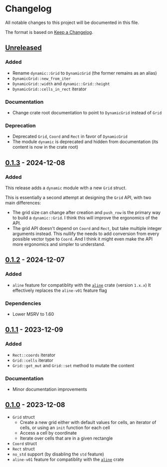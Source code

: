 # Changelog

All notable changes to this project will be documented in this file.

The format is based on [Keep a Changelog](https://keepachangelog.com/en/1.0.0/).


## [Unreleased]


### Added

* Rename `dynamic::Grid` to `DynamicGrid` (the former remains as an alias)
* `DynamicGrid::new_from_iter`
* `DynamicGrid::width` and `dynamic::Grid::height`
* `DynamicGrid::cells_in_rect` iterator


### Documentation

* Change crate root documentation to point to `DynamicGrid` instead of `Grid`


### Deprecation

* Deprecated `Grid`, `Coord` and `Rect` in favor of `DynamicGrid`
* The module `dynamic` is deprecated and hidden from documentation (its content is now in the crate root)


## [0.1.3] - 2024-12-08

### Added

This release adds a `dynamic` module with a new `Grid` struct.

This is essentially a second attempt at designing the `Grid` API, with two main differences:

* The grid size can change after creation and `push_row` is the primary way to build a `dynamic::Grid`.
  I think this will improve the ergonomics of the API.
* The grid API doesn't depend on `Coord` and `Rect`, but take multiple integer arguments instead.
  This nullify the needs to add conversion from every possible vector type to `Coord`.
  And I think it might even make the API more ergonomics and simpler to understand.


## [0.1.2] - 2024-12-07

### Added 

* `aline` feature for compatiblity with the [`aline`](https://github.com/jcornaz/aline) crate (version `1.x.x`)
  It effectively replaces the `aline-v01` feature flag

### Dependencies

* Lower MSRV to 1.60


## [0.1.1] - 2023-12-09

### Added 

* `Rect::coords` iterator
* `Grid::cells` iterator
* `Grid::get_mut` and `Grid::set` method to mutate the content

### Documentation

* Minor documentation improvements

## [0.1.0] - 2023-12-08

* `Grid` struct
  * Create a new grid either with default values for cells, an iterator of cells, or using an `init` function for each cell
  * Access a cell by coordinate
  * Iterate over cells that are in a given rectangle
* `Coord` struct
* `Rect` struct
* `no_std` support (by disabling the `std` feature)
* `aline-v01` feature for compatiblity with the [`aline`](https://github.com/jcornaz/aline) crate

[Unreleased]: https://github.com/jcornaz/cell-grid/compare/v0.1.3...HEAD
[0.1.3]: https://github.com/jcornaz/cell-grid/compare/v0.1.2...v0.1.3
[0.1.2]: https://github.com/jcornaz/cell-grid/compare/v0.1.1...v0.1.2
[0.1.1]: https://github.com/jcornaz/cell-grid/compare/v0.1.0...v0.1.1
[0.1.0]: https://github.com/jcornaz/cell-grid/compare/...v0.1.0
